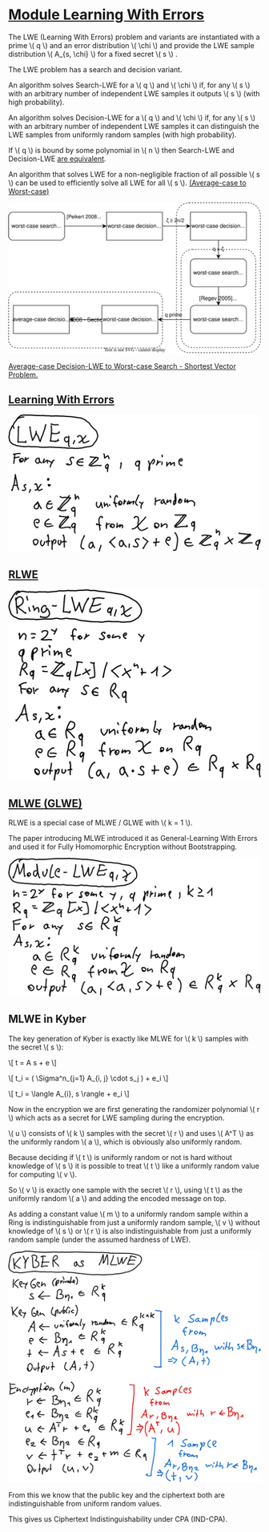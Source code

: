 # [Module Learning With Errors](https://eprint.iacr.org/2012/090.pdf)

The LWE (Learning With Errors) problem and variants are instantiated with a prime \\( q \\) and an error distribution \\( \\chi \\) and provide the LWE sample distribution \\( A_{s, \\chi} \\) for a fixed secret \\( s \\) .

The LWE problem has a search and decision variant.

An algorithm solves Search-LWE for a \\( q \\) and \\( \\chi \\) if, for any \\( s \\) with an arbitrary number of independent LWE samples it outputs \\( s \\) (with high probability).

An algorithm solves Decision-LWE for a \\( q \\) and \\( \\chi \\) if, for any \\( s \\) with an arbitrary number of independent LWE samples it can distinguish the LWE samples from uniformly random samples (with high probability).

If \\( q \\) is bound by some polynomial in \\( n \\) then Search-LWE and Decision-LWE [are equivalent](https://arxiv.org/pdf/2401.03703).

An algorithm that solves LWE for a non-negligible fraction of all possible \\( s \\) can be used to efficiently solve all LWE for all \\( s \\). [(Average-case to Worst-case)](https://arxiv.org/pdf/2401.03703)

![](lwe-to-gapsvp.svg)

[Average-case Decision-LWE to Worst-case Search - Shortest Vector Problem.](https://eprint.iacr.org/2008/481.pdf)



## [Learning With Errors](https://cims.nyu.edu/~regev/papers/lwesurvey.pdf)

![](lwe-lwe.svg)

## [RLWE](https://cims.nyu.edu/~regev/papers/lwesurvey.pdf)

![](lwe-rlwe.svg)

## [MLWE (GLWE)](https://eprint.iacr.org/2011/277.pdf)

RLWE is a special case of MLWE / GLWE with \\( k = 1 \\).

The paper introducing MLWE introduced it as General-Learning With Errors and used it for Fully Homomorphic Encryption without Bootstrapping.



![](lwe-mlwe.svg)

## MLWE in Kyber

The key generation of Kyber is exactly like MLWE for \\( k \\) samples with the secret \\( s \\):

\\[ t = A s + e \\]

\\[ t_i = ( \\Sigma^n_{j=1} A_{i, j} \\cdot s_j ) + e_i \\]

\\[ t_i = \\langle A_{i}, s \\rangle + e_i \\]

Now in the encryption we are first generating the randomizer polynomial \\( r \\) which acts as a secret for LWE sampling during the encryption.

\\( u \\) consists of \\( k \\) samples with the secret \\( r \\) and uses  \\( A^T \\) as the uniformly random \\( a \\), which is obviously also uniformly random.

Because deciding if \\( t \\) is uniformly random or not is hard without knowledge of \\( s \\) it is possible to treat \\( t \\) like a uniformly random value for computing \\( v \\).

So \\( v \\) is exactly one sample with the secret \\( r \\), using \\( t \\) as the uniformly random \\( a \\) and adding the encoded message on top.

As adding a constant value \\( m \\) to a uniformly random sample within a Ring is indistinguishable from just a uniformly random sample, \\( v \\) without knowledge of \\( s \\) or \\( r \\) is also indistinguishable from just a uniformly random sample (under the assumed hardness of LWE). 


![](lwe-kyber.svg)

From this we know that the public key and the ciphertext both are indistinguishable from uniform random values.

This gives us Ciphertext Indistinguishability under CPA  (IND-CPA).